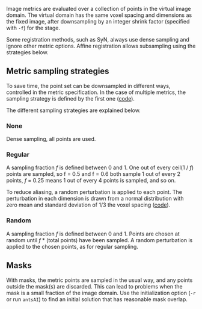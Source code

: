 Image metrics are evaluated over a collection of points in the virtual image domain. The virtual domain has the same voxel spacing and dimensions as the fixed image, after downsampling by an integer shrink factor (specified with `-f`) for the stage.

Some registration methods, such as SyN, always use dense sampling and ignore other metric options. Affine registration allows subsampling using the strategies below.


## Metric sampling strategies

To save time, the point set can be downsampled in different ways, controlled in the metric specification. In the case of multiple metrics, the sampling strategy is defined by the first one ([code](https://github.com/ANTsX/ANTs/blob/9bc1866a758c2c7b6da463566edc3cdaed65a829/Examples/itkantsRegistrationHelper.hxx#L1284-L1309)).

The different sampling strategies are explained below.


###  None

Dense sampling, all points are used.


###  Regular

A sampling fraction *f* is defined between 0 and 1. One out of every ceil(1  / _f_) points are sampled, so f = 0.5 and f = 0.6 both sample 1 out of every 2 points, *f* = 0.25 means 1 out of every 4 points is sampled, and so on.

To reduce aliasing, a random perturbation is applied to each point. The perturbation in each dimension is drawn from a normal distribution with zero mean and standard deviation of 1/3 the voxel spacing ([code](https://github.com/InsightSoftwareConsortium/ITK/blob/0539a2c4ddd2b189d1e48eaf5294ce5556efe732/Modules/Registration/RegistrationMethodsv4/include/itkImageRegistrationMethodv4.hxx#L919-L1076)).


###  Random

A sampling fraction *f* is defined between 0 and 1. Points are chosen at random until _f_ * (total points) have been sampled. A random perturbation is applied to the chosen points, as for regular sampling.


## Masks

With masks, the metric points are sampled in the usual way, and any points outside the mask(s) are discarded. This can lead to problems when the mask is a small fraction of the image domain. Use the initialization option (`-r` or run `antsAI`) to find an initial solution that has reasonable mask overlap.